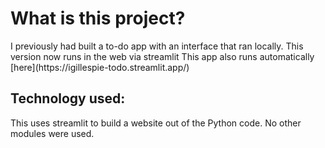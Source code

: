 <h1>What is this project?</h1>
I previously had built a to-do app with an interface that
ran locally. This version now runs in the web via streamlit
This app also runs automatically [here](https://igillespie-todo.streamlit.app/)

<H2> Technology used:</H2>
This uses streamlit to build a website out of the Python code.
No other modules were used.
